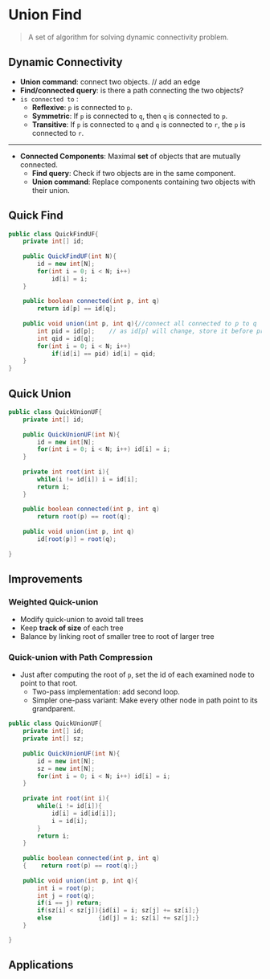 # Union Find 

> A set of algorithm for solving dynamic connectivity problem.

## Dynamic Connectivity

- **Union command**: connect two objects. // add an edge
- **Find/connected query**: is there a path connecting the two objects?
- `is connected to` :
  - **Reflexive**: `p` is connected to `p`.
  - **Symmetric**: If `p` is connected to `q`, then `q` is connected to `p`.
  - **Transitive**: If `p` is connected to `q` and `q` is connected to `r`, the `p` is connected to `r`.

***

- **Connected Components**: Maximal **set** of objects that are mutually connected.
  - **Find query**: Check if two objects are in the same component.
  - **Union command**: Replace components containing two objects with their union.

## Quick Find

```java
public class QuickFindUF{
    private int[] id;
    
    public QuickFindUF(int N){
        id = new int[N];
        for(int i = 0; i < N; i++)
            id[i] = i;
    }
    
    public boolean connected(int p, int q)
        return id[p] == id[q];
    
    public void union(int p, int q){//connect all connected to p to q
        int pid = id[p];	// as id[p] will change, store it before process
        int qid = id[q];
        for(int i = 0; i < N; i++)
            if(id[i] == pid) id[i] = qid;
    }
}
```

## Quick Union

```java
public class QuickUnionUF{
    private int[] id;
    
    public QuickUnionUF(int N){
        id = new int[N];
        for(int i = 0; i < N; i++) id[i] = i;
    }
    
    private int root(int i){
        while(i != id[i]) i = id[i];
        return i;
    }
    
    public boolean connected(int p, int q)
        return root(p) == root(q);
    
    public void union(int p, int q)
        id[root(p)] = root(q);
    
}
```

## Improvements

### Weighted Quick-union

- Modify quick-union to avoid tall trees
- Keep **track of size** of each tree
- Balance by linking root of smaller tree to root of larger tree

### Quick-union with Path Compression

- Just after computing the root of `p`, set the id of each examined node to point to that root.
  - Two-pass implementation: add second loop.
  - Simpler one-pass variant: Make every other node in path point to its grandparent.

```java
public class QuickUnionUF{
    private int[] id;
    private int[] sz;
    
    public QuickUnionUF(int N){
        id = new int[N];
        sz = new int[N];
        for(int i = 0; i < N; i++) id[i] = i;
    }
    
    private int root(int i){
        while(i != id[i]){
            id[i] = id[id[i]];
			i = id[i];
        } 
        return i;
    }
    
    public boolean connected(int p, int q)
    {    return root(p) == root(q);}
    
    public void union(int p, int q){
        int i = root(p);
    	int j = root(q);
    	if(i == j) return;
    	if(sz[i] < sz[j]){id[i] = i; sz[j] += sz[i];}
    	else			 {id[j] = i; sz[i] += sz[j];}
    }

}
```

## Applications

